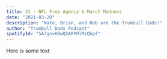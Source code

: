 ```yaml
---
title: 31 - NFL Free Agency & March Madness
date: "2021-03-20"
description: "Nate, Brian, and Rob are the Trumbull Dads!"
author: "Trumbull Dads Podcast"
spotifyId: "5A7gnvKBwQSARPOlMzQkpf"
---
```


Here is some text